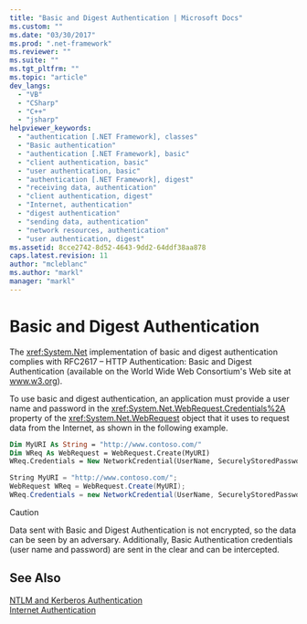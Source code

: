 ```yaml
---
title: "Basic and Digest Authentication | Microsoft Docs"
ms.custom: ""
ms.date: "03/30/2017"
ms.prod: ".net-framework"
ms.reviewer: ""
ms.suite: ""
ms.tgt_pltfrm: ""
ms.topic: "article"
dev_langs: 
  - "VB"
  - "CSharp"
  - "C++"
  - "jsharp"
helpviewer_keywords: 
  - "authentication [.NET Framework], classes"
  - "Basic authentication"
  - "authentication [.NET Framework], basic"
  - "client authentication, basic"
  - "user authentication, basic"
  - "authentication [.NET Framework], digest"
  - "receiving data, authentication"
  - "client authentication, digest"
  - "Internet, authentication"
  - "digest authentication"
  - "sending data, authentication"
  - "network resources, authentication"
  - "user authentication, digest"
ms.assetid: 8cce2742-8d52-4643-9dd2-64ddf38aa878
caps.latest.revision: 11
author: "mcleblanc"
ms.author: "markl"
manager: "markl"
---
```

# Basic and Digest Authentication
The <xref:System.Net> implementation of basic and digest authentication complies with RFC2617 – HTTP Authentication: Basic and Digest Authentication (available on the World Wide Web Consortium's Web site at www.w3.org).  
  
 To use basic and digest authentication, an application must provide a user name and password in the <xref:System.Net.WebRequest.Credentials%2A> property of the <xref:System.Net.WebRequest> object that it uses to request data from the Internet, as shown in the following example.  
  
```vb  
Dim MyURI As String = "http://www.contoso.com/"  
Dim WReq As WebRequest = WebRequest.Create(MyURI)  
WReq.Credentials = New NetworkCredential(UserName, SecurelyStoredPassword)  
```  
  
```csharp  
String MyURI = "http://www.contoso.com/";  
WebRequest WReq = WebRequest.Create(MyURI);  
WReq.Credentials = new NetworkCredential(UserName, SecurelyStoredPassword);  
```  
  
> [!CAUTION]
>  Data sent with Basic and Digest Authentication is not encrypted, so the data can be seen by an adversary. Additionally, Basic Authentication credentials (user name and password) are sent in the clear and can be intercepted.  
  
## See Also  
 [NTLM and Kerberos Authentication](../../../docs/framework/network-programming/ntlm-and-kerberos-authentication.md)   
 [Internet Authentication](../../../docs/framework/network-programming/internet-authentication.md)